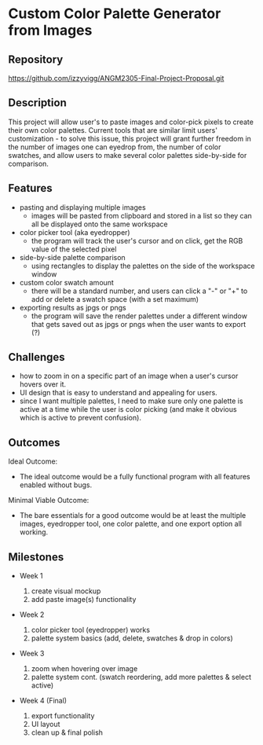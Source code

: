 # Custom Color Palette Generator from Images

## Repository
https://github.com/izzyvigg/ANGM2305-Final-Project-Proposal.git

## Description
This project will allow user's to paste images and color-pick pixels to create their own color palettes. Current tools that are
similar limit users' customization - to solve this issue, this project will grant further freedom in the number of images one can 
eyedrop from, the number of color swatches, and allow users to make several color palettes side-by-side for comparison. 

## Features
- pasting and displaying multiple images
	- images will be pasted from clipboard and stored in a list so they can all be displayed onto the same workspace
- color picker tool (aka eyedropper)
	- the program will track the user's cursor and on click, get the RGB value of the selected pixel
- side-by-side palette comparison 
	- using rectangles to display the palettes on the side of the workspace window
- custom color swatch amount
    - there will be a standard number, and users can click a "-" or "+" to add or delete a swatch space (with a set maximum)
- exporting results as jpgs or pngs
    - the program will save the render palettes under a different window that gets saved out as jpgs or pngs when the user wants to export (?)

## Challenges
- how to zoom in on a specific part of an image when a user's cursor hovers over it.
- UI design that is easy to understand and appealing for users.
- since I want multiple palettes, I need to make sure only one palette is active at a time while the user is color picking 
  (and make it obvious which is active to prevent confusion).

## Outcomes
Ideal Outcome:
- The ideal outcome would be a fully functional program with all features enabled without bugs.

Minimal Viable Outcome:
- The bare essentials for a good outcome would be at least the multiple images, eyedropper tool, one color palette, and one export option all working.

## Milestones

- Week 1
  1. create visual mockup
  2. add paste image(s) functionality 

- Week 2
  1. color picker tool (eyedropper) works
  2. palette system basics (add, delete, swatches & drop in colors)

- Week 3
  1. zoom when hovering over image
  2. palette system cont. (swatch reordering, add more palettes & select active)

- Week 4 (Final)
  1. export functionality
  2. UI layout
  3. clean up & final polish